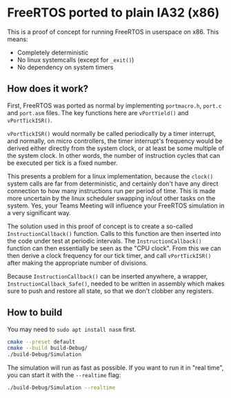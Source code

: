 # FreeRTOS ported to plain IA32 (x86)

This is a proof of concept for running FreeRTOS in userspace on x86. This means:
 - Completely deterministic
 - No linux systemcalls (except for ```_exit()```)
 - No dependency on system timers

## How does it work?

First,  FreeRTOS  was  ported  as  normal  by  implementing  ```portmacro.h```,
```port.c```   and   ```port.asm```  files.  The   key   functions   here   are
```vPortYield()``` and ```vPortTickISR()```.

```vPortTickISR()```  would   normally   be  called  periodically  by  a  timer
interrupt, and  normally, on micro controllers, the timer interrupt's frequency
would be derived either directly  from  the  system  clock, or at least be some
multiple of the  system clock. In other words, the number of instruction cycles
that can be executed per tick is a fixed number.

This presents a problem for a linux implementation, because  the  ```clock()```
system calls are far from  deterministic,  and  certainly don't have any direct
connection to how many instructions run per period of time.  This  is made more
uncertain  by  the  linux scheduler swapping in/out other tasks on the  system.
Yes,  your  Teams Meeting will influence your FreeRTOS  simulation  in  a  very
significant way.

The  solution  used  in  this  proof  of  concept  is  to  create  a  so-called
```InstructionCallback()``` function.  Calls to this function are then inserted
into the code under test at periodic intervals. The ```InstructionCallback()```
function can then essentially be seen as the "CPU clock". From this we can then
derive a clock frequency for  our  tick  timer,  and  call ```vPortTickISR()```
after making the appropriate number of divisions.

Because  ```InstructionCallback()```  can  be  inserted  anywhere,  a  wrapper,
```InstructionCallback_Safe()```, needed to be written in assembly which  makes
sure to  push  and  restore  all state, so that we don't clobber any registers.

## How to build

You may need to ```sudo apt install nasm``` first.

```sh
cmake --preset default
cmake --build build-Debug/
./build-Debug/Simulation
```

The simulation will run as  fast  as  possible.  If you want to run it in "real
time", you can start it with the ```--realtime``` flag:

```sh
./build-Debug/Simulation --realtime
```

